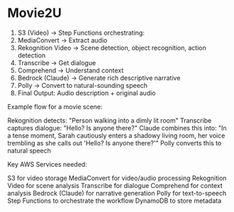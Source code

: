 # Movie2U

1. S3 (Video) -> Step Functions orchestrating:
2. MediaConvert -> Extract audio
3. Rekognition Video -> Scene detection, object recognition, action detection
4. Transcribe -> Get dialogue
5. Comprehend -> Understand context
6. Bedrock (Claude) -> Generate rich descriptive narrative
7. Polly -> Convert to natural-sounding speech
8. Final Output: Audio description + original audio


Example flow for a movie scene:

Rekognition detects: "Person walking into a dimly lit room"
Transcribe captures dialogue: "Hello? Is anyone there?"
Claude combines this into: "In a tense moment, Sarah cautiously enters a shadowy living room, her voice trembling as she calls out 'Hello? Is anyone there?'"
Polly converts this to natural speech

Key AWS Services needed:

S3 for video storage
MediaConvert for video/audio processing
Rekognition Video for scene analysis
Transcribe for dialogue
Comprehend for context analysis
Bedrock (Claude) for narrative generation
Polly for text-to-speech
Step Functions to orchestrate the workflow
DynamoDB to store metadata
